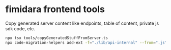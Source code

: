 # fimidara frontend tools

Copy generated server content like endpoints, table of content, private js sdk code, etc.

```sh
npx tsx tools/copyGeneratedStuffFromServer.ts
npx code-migration-helpers add-ext -f="./lib/api-internal" --from=".js" --to=".ts"
```
